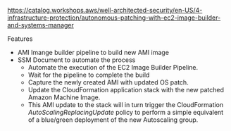 https://catalog.workshops.aws/well-architected-security/en-US/4-infrastructure-protection/autonomous-patching-with-ec2-image-builder-and-systems-manager


Features
* AMI Imange builder pipeline to build new AMI image
* SSM Document to automate the process
    * Automate the execution of the EC2 Image Builder Pipeline. 
    * Wait for the pipeline to complete the build 
    * Capture the newly created AMI with updated OS patch. 
    * Update the CloudFormation application stack with the new patched Amazon Machine Image.
    * This AMI update to the stack will in turn trigger the CloudFormation *AutoScalingReplacingUpdate* policy to perform a simple equivalent of a blue/green deployment of the new Autoscaling group.